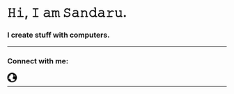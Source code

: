 # 𝙷𝚒, 𝙸 𝚊𝚖 𝚂𝚊𝚗𝚍𝚊𝚛𝚞.

### I create stuff with computers.

---

### Connect with me:

[<img align="left" alt="" width="22px" src="https://raw.githubusercontent.com/iconic/open-iconic/master/svg/globe.svg" />][website]
[<img align="left" alt="" width="22px" src="https://cdn.jsdelivr.net/npm/simple-icons@v3/icons/instagram.svg" />][instagram]
[<img align="left" alt="" width="22px" src="https://cdn.jsdelivr.net/npm/simple-icons@v3/icons/facebook.svg" />][facebook]
[<img align="left" alt="" width="22px" src="https://cdn.jsdelivr.net/npm/simple-icons@v3/icons/youtube.svg" />][youtube]
[<img align="left" alt="" width="22px" src="https://cdn.jsdelivr.net/npm/simple-icons@v3/icons/twitter.svg" />][twitter]
[<img align="left" alt="" width="22px" src="https://cdn.jsdelivr.net/npm/simple-icons@v3/icons/linkedin.svg" />][linkedin]

[website]: https://sandxru.github.io
[twitter]: https://twitter.com/sandxru
[youtube]: https://www.youtube.com/channel/UCd0EMsxGiZE7v6M2nAbodyw?view_as=subscriber
[instagram]: https://instagram.com/sandxru
[linkedin]: https://linkedin.com/in/sandxru
[facebook]: https://www.facebook.com/sandxru

<br/>

---
